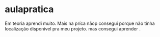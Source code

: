 # aulapratica
Em teoria aprendi muito. Mais na príca nãop consegui porque não tinha localização disponivel pra meu projeto. mas consegui aprender .

